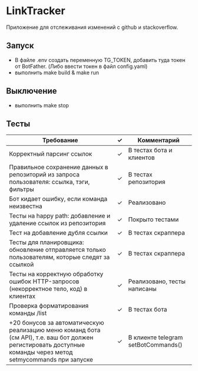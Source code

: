 # LinkTracker

Приложение для отслеживания изменений с github и stackoverflow.

## Запуск

- В файле .env создать переменную TG_TOKEN, добавить туда токен от BotFather. (Либо ввести токен в файл config.yaml)
- выполнить make build & make run

## Выключение

- выполнить make stop

## Тесты

| **Требование**                                                                                                                                                | **✓** | **Комментарий**                     |
|---------------------------------------------------------------------------------------------------------------------------------------------------------------|-------|-------------------------------------|
| Корректный парсинг ссылок                                                                                                                                     | ✓     | В тестах бота и клиентов            |
| Правильное сохранение данных в репозиторий из запроса пользователя: ссылка, тэги, фильтры                                                                     | ✓     | В тестах репозитория                |
| Бот кидает ошибку, если команда неизвестна                                                                                                                    | ✓     | Реализовано                         |
| Тесты на happy path: добавление и удаление ссылок из репозитория                                                                                              | ✓     | Покрыто тестами                     |
| Тест на добавление дубля ссылки                                                                                                                               | ✓     | В тестах скраппера                  |
| Тесты для планировщика: обновление отправляется только пользователям, которые следят за ссылкой                                                               | ✓     | В тестах скраппера                  |
| Тесты на корректную обработку ошибок HTTP-запросов (некорректное тело, код) в клиентах                                                                        | ✓     | Реализовано, тесты написаны         |
| Проверка форматирования команды /list                                                                                                                         | ✓     | В тестах бота                       |
| +20 бонусов за автоматическую реализацию меню команд бота (см API), т.е. ваш бот должен регистировать доступные команды через метод setmycommands при запуске | ✓     | В клиенте telegram setBotCommands() |
